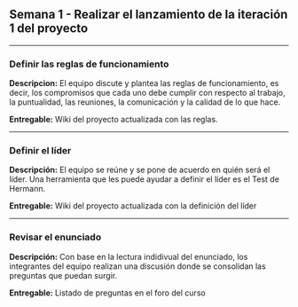 ## Semana 1 - Realizar el lanzamiento de la iteración 1 del proyecto

---

### Definir las reglas de funcionamiento

**Descripcion:** El equipo discute y plantea las reglas de funcionamiento, es decir, los compromisos que cada uno debe cumplir con respecto al trabajo, la puntualidad, las reuniones, la comunicación y la calidad de lo que hace.

**Entregable:** Wiki del proyecto actualizada con las reglas.

---

### Definir el líder

**Descripción:** El equipo se reúne y se pone de acuerdo en quién será el líder. Una herramienta que les puede ayudar a definir el líder es el Test de Hermann.

**Entregable:** Wiki del proyecto actualizada con la definición del líder

---

### Revisar el enunciado

**Descripción:** Con base en la lectura indidivual del enunciado, los integrantes del equipo realizan una discusión donde se consolidan las preguntas que puedan surgir.

**Entregable:** Listado de preguntas en el foro del curso
